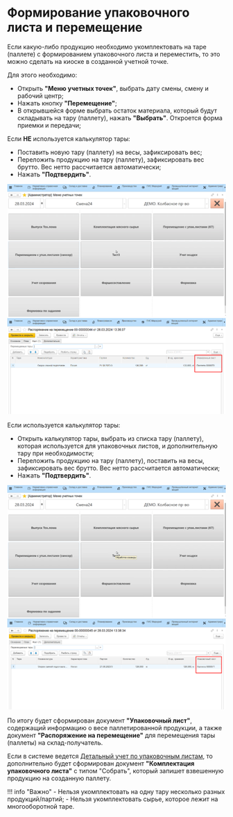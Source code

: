 # Формирование упаковочного листа и перемещение

Если какую-либо продукцию необходимо укомплектовать на таре (паллете) с формированием упаковочного листа и переместить, то это можно сделать на киоске в созданной учетной точке.

Для этого необходимо:

- Открыть **"Меню учетных точек"**, выбрать дату смены, смену и рабочий центр;
- Нажать кнопку **"Перемещение"**;
- В открывшейся форме выбрать остаток материала, который будут складывать на тару (паллету), нажать **"Выбрать"**. Откроется форма приемки и передачи;

Если **НЕ** используется калькулятор тары:

- Поставить новую тару (паллету) на весы, зафиксировать вес;
- Переложить продукцию на тару (паллету), зафиксировать вес брутто. Вес нетто рассчитается автоматически;
- Нажать **"Подтвердить"**.

![](3.gif)
![](2.png)

Если используется калькулятор тары:

- Открыть калькулятор тары, выбрать из списка тару (паллету), которая используется для упаковочных листов, и дополнительную тару при необходимости;
- Переложить продукцию на тару (паллету), поставить на весы, зафиксировать вес брутто. Вес нетто рассчитается автоматически;
- Нажать **"Подтвердить"**.

![](4.gif)
![](3.png)

По итогу будет сформирован документ **"Упаковочный лист"**, содержащий информацию о весе паллетированной продукции, а также документ **"Распоряжение на перемещение"** для перемещения тары (паллеты) на склад-получатель.

Если в системе ведется [Детальный учет по упаковочным листам](../../Warehouse/LocationOfContainers/LocationPackageLists.md), то дополнительно будет сформирован документ **"Комплектация упаковочного листа"** с типом "Собрать", который запишет взвешенную продукцию на созданную паллету.

!!! info "Важно"
    - Нельзя укомплектовать на одну тару несколько разных продукций/партий;
    - Нельзя укомплектовать сырье, которое лежит на многооборотной таре. 